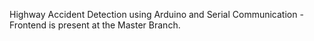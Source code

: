 Highway Accident Detection using Arduino and Serial Communication -
Frontend is present at the Master Branch.
